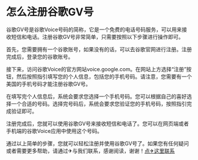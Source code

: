 # 怎么注册谷歌GV号

谷歌GV号是谷歌Voice号码的简称，它是一个免费的电话号码服务，可以用来接收短信和电话。注册谷歌GV号非常简单，只需要按照以下步骤进行操作即可。

首先，您需要拥有一个谷歌账号，如果没有的话，可以去谷歌官网进行注册。注册完成后，登录您的谷歌账号。

接下来，访问谷歌Voice的官方网站voice.google.com。在网站上方选择“注册”按钮，然后按照指引填写您的个人信息，包括您的手机号码。请注意，您需要有一个美国的手机号码才能注册谷歌GV号。

在填写完个人信息后，系统会要求您选择一个手机号码。您可以根据自己的喜好选择一个合适的号码。选择完号码后，系统会要求您验证您的手机号码，按照指引完成验证即可。

注册完成后，您就可以使用谷歌GV号来接收短信和电话了。您可以在网页端或者手机端的谷歌Voice应用中使用这个号码。

通过以上简单的步骤，您就可以轻松注册并使用谷歌GV号了。如果您有任何疑问或者需要更多帮助，请通过✈与我们联系，感谢阅读，谢谢！[点✈这里联系](https://w.k02.cc)